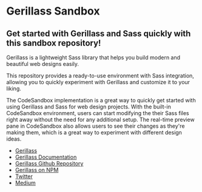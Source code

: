 # Gerillass Sandbox
## Get started with Gerillass and Sass quickly with this sandbox repository!

Gerillass is a lightweight Sass library that helps you build modern and beautiful web designs easily. 

This repository provides a ready-to-use environment with Sass integration, allowing you to quickly experiment with Gerillass and customize it to your liking. 

The CodeSandbox implementation is a great way to quickly get started with using Gerillass and Sass for web design projects. With the built-in CodeSandbox environment, users can start modifying the their Sass files right away without the need for any additional setup. The real-time preview pane in CodeSandbox also allows users to see their changes as they're making them, which is a great way to experiment with different design ideas. 

- [Gerillass](https://gerillass.com)
- [Gerillass Documentation](https://gerillass.netlify.app/)
- [Gerillass Github Repository](https://github.com/selfishprimate/gerillass)
- [Gerillass on NPM](https://www.npmjs.com/package/gerillass)
- [Twitter](https://twitter.com/gerillass)
- [Medium](https://medium.com/gerillass)
